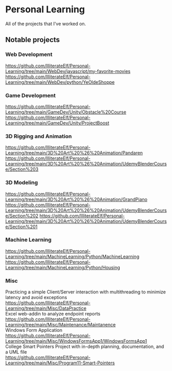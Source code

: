 # Personal Learning
 All of the projects that I've worked on.

## Notable projects
 ### Web Development
  https://github.com/IlliterateElf/Personal-Learning/tree/main/WebDev/javascript/my-favorite-movies
  https://github.com/IlliterateElf/Personal-Learning/tree/main/WebDev/python/YeOldeShoppe
 ### Game Development
  https://github.com/IlliterateElf/Personal-Learning/tree/main/GameDev/Unity/Obstacle%20Course
  https://github.com/IlliterateElf/Personal-Learning/tree/main/GameDev/Unity/ProjectBoost
 ### 3D Rigging and Animation
  https://github.com/IlliterateElf/Personal-Learning/tree/main/3D%20Art%20%26%20Animation/Pandaren
  https://github.com/IlliterateElf/Personal-Learning/tree/main/3D%20Art%20%26%20Animation/UdemyBlenderCourse/Section%203
 ### 3D Modeling
  https://github.com/IlliterateElf/Personal-Learning/tree/main/3D%20Art%20%26%20Animation/GrandPiano
  https://github.com/IlliterateElf/Personal-Learning/tree/main/3D%20Art%20%26%20Animation/UdemyBlenderCourse/Section%202
  https://github.com/IlliterateElf/Personal-Learning/tree/main/3D%20Art%20%26%20Animation/UdemyBlenderCourse/Section%201
 ### Machine Learning
  https://github.com/IlliterateElf/Personal-Learning/tree/main/MachineLearning/Python/MachineLearning
  https://github.com/IlliterateElf/Personal-Learning/tree/main/MachineLearning/Python/Housing
 ### Misc
  Practicing a simple Client/Server interaction with multithreading to minimize latency and avoid exceptions <br>
  https://github.com/IlliterateElf/Personal-Learning/tree/main/Misc/DataPractice <br>
  Excel web-addin to analyze endpoint reports <br>
  https://github.com/IlliterateElf/Personal-Learning/tree/main/Misc/Maintenance/Maintanence <br>
  Windows Form Application <br>
  https://github.com/IlliterateElf/Personal-Learning/tree/main/Misc/WindowsFormsApp1/WindowsFormsApp1 <br>
  College Smart Pointers Project with in-depth planning, documentation, and a UML file <br>
  https://github.com/IlliterateElf/Personal-Learning/tree/main/Misc/Program11-Smart-Pointers <br>
